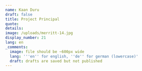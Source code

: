 ```yaml
---
name: Kaan Duru
draft: false
title: Project Principal
quote:
details:
image: /uploads/merritt-14.jpg
display_number: 21
lang: en
_comments:
  image: file should be ~600px wide
  lang: '''en'' for english, ''de'' for german (lowercase)'
  draft: drafts are saved but not published
---
```

